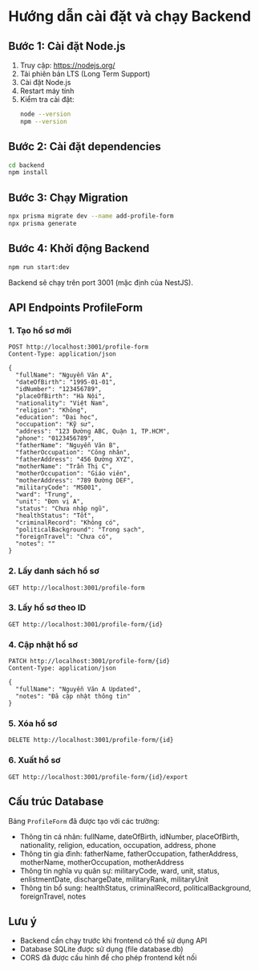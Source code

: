 # Hướng dẫn cài đặt và chạy Backend

## Bước 1: Cài đặt Node.js
1. Truy cập: https://nodejs.org/
2. Tải phiên bản LTS (Long Term Support)
3. Cài đặt Node.js
4. Restart máy tính
5. Kiểm tra cài đặt:
   ```bash
   node --version
   npm --version
   ```

## Bước 2: Cài đặt dependencies
```bash
cd backend
npm install
```

## Bước 3: Chạy Migration
```bash
npx prisma migrate dev --name add-profile-form
npx prisma generate
```

## Bước 4: Khởi động Backend
```bash
npm run start:dev
```

Backend sẽ chạy trên port 3001 (mặc định của NestJS).

## API Endpoints ProfileForm

### 1. Tạo hồ sơ mới
```
POST http://localhost:3001/profile-form
Content-Type: application/json

{
  "fullName": "Nguyễn Văn A",
  "dateOfBirth": "1995-01-01",
  "idNumber": "123456789",
  "placeOfBirth": "Hà Nội",
  "nationality": "Việt Nam",
  "religion": "Không",
  "education": "Đại học",
  "occupation": "Kỹ sư",
  "address": "123 Đường ABC, Quận 1, TP.HCM",
  "phone": "0123456789",
  "fatherName": "Nguyễn Văn B",
  "fatherOccupation": "Công nhân",
  "fatherAddress": "456 Đường XYZ",
  "motherName": "Trần Thị C",
  "motherOccupation": "Giáo viên",
  "motherAddress": "789 Đường DEF",
  "militaryCode": "MS001",
  "ward": "Trung",
  "unit": "Đơn vị A",
  "status": "Chưa nhập ngũ",
  "healthStatus": "Tốt",
  "criminalRecord": "Không có",
  "politicalBackground": "Trong sạch",
  "foreignTravel": "Chưa có",
  "notes": ""
}
```

### 2. Lấy danh sách hồ sơ
```
GET http://localhost:3001/profile-form
```

### 3. Lấy hồ sơ theo ID
```
GET http://localhost:3001/profile-form/{id}
```

### 4. Cập nhật hồ sơ
```
PATCH http://localhost:3001/profile-form/{id}
Content-Type: application/json

{
  "fullName": "Nguyễn Văn A Updated",
  "notes": "Đã cập nhật thông tin"
}
```

### 5. Xóa hồ sơ
```
DELETE http://localhost:3001/profile-form/{id}
```

### 6. Xuất hồ sơ
```
GET http://localhost:3001/profile-form/{id}/export
```

## Cấu trúc Database

Bảng `ProfileForm` đã được tạo với các trường:
- Thông tin cá nhân: fullName, dateOfBirth, idNumber, placeOfBirth, nationality, religion, education, occupation, address, phone
- Thông tin gia đình: fatherName, fatherOccupation, fatherAddress, motherName, motherOccupation, motherAddress
- Thông tin nghĩa vụ quân sự: militaryCode, ward, unit, status, enlistmentDate, dischargeDate, militaryRank, militaryUnit
- Thông tin bổ sung: healthStatus, criminalRecord, politicalBackground, foreignTravel, notes

## Lưu ý
- Backend cần chạy trước khi frontend có thể sử dụng API
- Database SQLite được sử dụng (file database.db)
- CORS đã được cấu hình để cho phép frontend kết nối

